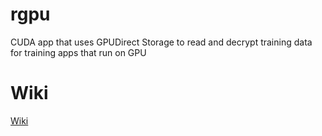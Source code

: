 # rgpu

CUDA app that uses GPUDirect Storage to read and decrypt training data for training apps that run on GPU

# Wiki

[Wiki](https://github.com/radumarias/rgpu/wiki)
